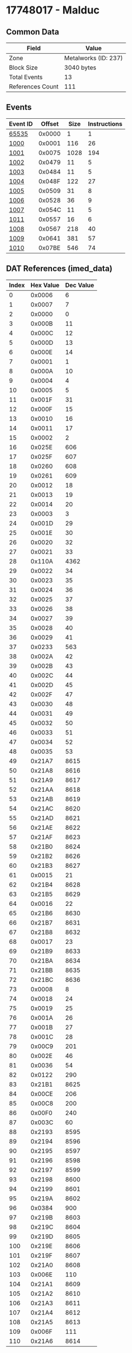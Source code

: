# 17748017 - Malduc

## Common Data

| Field            | Value                |
|------------------|----------------------|
| Zone             | Metalworks (ID: 237) |
| Block Size       | 3040 bytes           |
| Total Events     | 13                   |
| References Count | 111                  |

## Events

| Event ID            | Offset   |   Size |   Instructions |
|---------------------|----------|--------|----------------|
| [65535](./65535.md) | 0x0000   |      1 |              1 |
| [1000](./1000.md)   | 0x0001   |    116 |             26 |
| [1001](./1001.md)   | 0x0075   |   1028 |            194 |
| [1002](./1002.md)   | 0x0479   |     11 |              5 |
| [1003](./1003.md)   | 0x0484   |     11 |              5 |
| [1004](./1004.md)   | 0x048F   |    122 |             27 |
| [1005](./1005.md)   | 0x0509   |     31 |              8 |
| [1006](./1006.md)   | 0x0528   |     36 |              9 |
| [1007](./1007.md)   | 0x054C   |     11 |              5 |
| [1011](./1011.md)   | 0x0557   |     16 |              6 |
| [1008](./1008.md)   | 0x0567   |    218 |             40 |
| [1009](./1009.md)   | 0x0641   |    381 |             57 |
| [1010](./1010.md)   | 0x07BE   |    546 |             74 |

## DAT References (imed_data)

|   Index | Hex Value   |   Dec Value |
|---------|-------------|-------------|
|       0 | 0x0006      |           6 |
|       1 | 0x0007      |           7 |
|       2 | 0x0000      |           0 |
|       3 | 0x000B      |          11 |
|       4 | 0x000C      |          12 |
|       5 | 0x000D      |          13 |
|       6 | 0x000E      |          14 |
|       7 | 0x0001      |           1 |
|       8 | 0x000A      |          10 |
|       9 | 0x0004      |           4 |
|      10 | 0x0005      |           5 |
|      11 | 0x001F      |          31 |
|      12 | 0x000F      |          15 |
|      13 | 0x0010      |          16 |
|      14 | 0x0011      |          17 |
|      15 | 0x0002      |           2 |
|      16 | 0x025E      |         606 |
|      17 | 0x025F      |         607 |
|      18 | 0x0260      |         608 |
|      19 | 0x0261      |         609 |
|      20 | 0x0012      |          18 |
|      21 | 0x0013      |          19 |
|      22 | 0x0014      |          20 |
|      23 | 0x0003      |           3 |
|      24 | 0x001D      |          29 |
|      25 | 0x001E      |          30 |
|      26 | 0x0020      |          32 |
|      27 | 0x0021      |          33 |
|      28 | 0x110A      |        4362 |
|      29 | 0x0022      |          34 |
|      30 | 0x0023      |          35 |
|      31 | 0x0024      |          36 |
|      32 | 0x0025      |          37 |
|      33 | 0x0026      |          38 |
|      34 | 0x0027      |          39 |
|      35 | 0x0028      |          40 |
|      36 | 0x0029      |          41 |
|      37 | 0x0233      |         563 |
|      38 | 0x002A      |          42 |
|      39 | 0x002B      |          43 |
|      40 | 0x002C      |          44 |
|      41 | 0x002D      |          45 |
|      42 | 0x002F      |          47 |
|      43 | 0x0030      |          48 |
|      44 | 0x0031      |          49 |
|      45 | 0x0032      |          50 |
|      46 | 0x0033      |          51 |
|      47 | 0x0034      |          52 |
|      48 | 0x0035      |          53 |
|      49 | 0x21A7      |        8615 |
|      50 | 0x21A8      |        8616 |
|      51 | 0x21A9      |        8617 |
|      52 | 0x21AA      |        8618 |
|      53 | 0x21AB      |        8619 |
|      54 | 0x21AC      |        8620 |
|      55 | 0x21AD      |        8621 |
|      56 | 0x21AE      |        8622 |
|      57 | 0x21AF      |        8623 |
|      58 | 0x21B0      |        8624 |
|      59 | 0x21B2      |        8626 |
|      60 | 0x21B3      |        8627 |
|      61 | 0x0015      |          21 |
|      62 | 0x21B4      |        8628 |
|      63 | 0x21B5      |        8629 |
|      64 | 0x0016      |          22 |
|      65 | 0x21B6      |        8630 |
|      66 | 0x21B7      |        8631 |
|      67 | 0x21B8      |        8632 |
|      68 | 0x0017      |          23 |
|      69 | 0x21B9      |        8633 |
|      70 | 0x21BA      |        8634 |
|      71 | 0x21BB      |        8635 |
|      72 | 0x21BC      |        8636 |
|      73 | 0x0008      |           8 |
|      74 | 0x0018      |          24 |
|      75 | 0x0019      |          25 |
|      76 | 0x001A      |          26 |
|      77 | 0x001B      |          27 |
|      78 | 0x001C      |          28 |
|      79 | 0x00C9      |         201 |
|      80 | 0x002E      |          46 |
|      81 | 0x0036      |          54 |
|      82 | 0x0122      |         290 |
|      83 | 0x21B1      |        8625 |
|      84 | 0x00CE      |         206 |
|      85 | 0x00C8      |         200 |
|      86 | 0x00F0      |         240 |
|      87 | 0x003C      |          60 |
|      88 | 0x2193      |        8595 |
|      89 | 0x2194      |        8596 |
|      90 | 0x2195      |        8597 |
|      91 | 0x2196      |        8598 |
|      92 | 0x2197      |        8599 |
|      93 | 0x2198      |        8600 |
|      94 | 0x2199      |        8601 |
|      95 | 0x219A      |        8602 |
|      96 | 0x0384      |         900 |
|      97 | 0x219B      |        8603 |
|      98 | 0x219C      |        8604 |
|      99 | 0x219D      |        8605 |
|     100 | 0x219E      |        8606 |
|     101 | 0x219F      |        8607 |
|     102 | 0x21A0      |        8608 |
|     103 | 0x006E      |         110 |
|     104 | 0x21A1      |        8609 |
|     105 | 0x21A2      |        8610 |
|     106 | 0x21A3      |        8611 |
|     107 | 0x21A4      |        8612 |
|     108 | 0x21A5      |        8613 |
|     109 | 0x006F      |         111 |
|     110 | 0x21A6      |        8614 |
